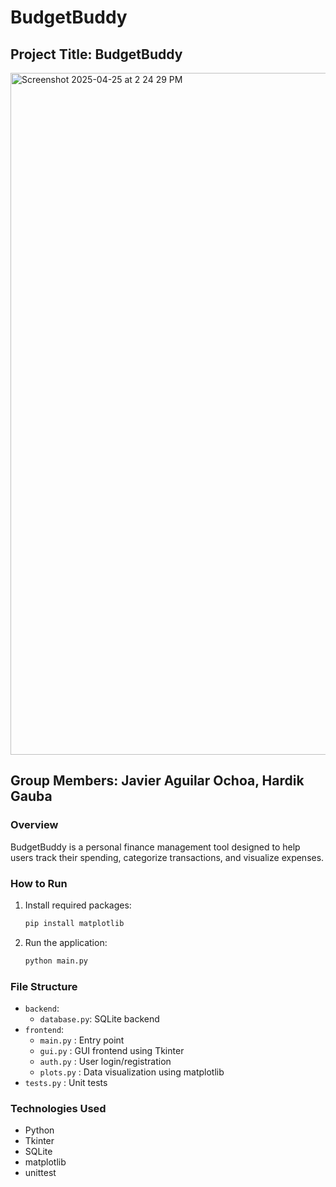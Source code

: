 # BudgetBuddy

## Project Title: BudgetBuddy
<img width="1091" alt="Screenshot 2025-04-25 at 2 24 29 PM" src="https://github.com/user-attachments/assets/0e76212b-784d-439f-ad0b-044abe9fd363" />

## Group Members: Javier Aguilar Ochoa, Hardik Gauba

### Overview
BudgetBuddy is a personal finance management tool designed to help users track their spending, categorize transactions, and visualize expenses.

### How to Run
1. Install required packages:
   ```bash
   pip install matplotlib
   ```
2. Run the application:
   ```bash
   python main.py
   ```

### File Structure
- `backend`:
  - `database.py`: SQLite backend
- `frontend`:
  - `main.py` : Entry point
  - `gui.py` : GUI frontend using Tkinter
  - `auth.py` : User login/registration
  - `plots.py` : Data visualization using matplotlib
- `tests.py` : Unit tests

### Technologies Used
- Python
- Tkinter
- SQLite
- matplotlib
- unittest
